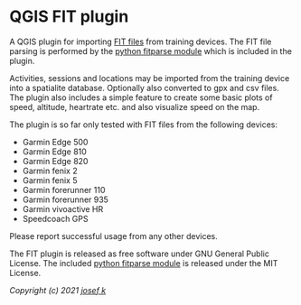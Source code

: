 # QGIS FIT plugin
A QGIS plugin for importing [FIT files](https://developer.garmin.com/fit/protocol/) from training devices. The FIT file parsing is performed by the [python fitparse module](https://github.com/dtcooper/python-fitparse) which is included in the plugin. 

Activities, sessions and locations may be imported from the training device into a spatialite database. Optionally also converted to gpx and csv files. The plugin also includes a simple feature to create some basic plots of speed, altitude, heartrate etc. and also visualize speed on the map. 

The plugin is so far only tested with FIT files from the following devices:
 * Garmin Edge 500
 * Garmin Edge 810
 * Garmin Edge 820
 * Garmin fenix 2
 * Garmin fenix 5
 * Garmin forerunner 110
 * Garmin forerunner 935
 * Garmin vivoactive HR
 * Speedcoach GPS

Please report successful usage from any other devices. 

The FIT plugin is released as free software under GNU General Public License. The included [python fitparse module](https://github.com/dtcooper/python-fitparse) is released under the MIT License.  

_Copyright (c) 2021 [josef k](https://github.com/jkall/)_
